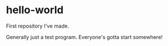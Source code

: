 # hello-world
First repository I've made.

Generally just a test program. Everyone's gotta start somewhere!
